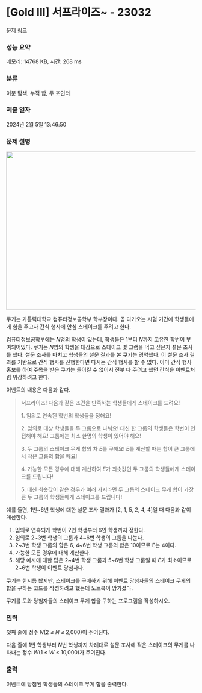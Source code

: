 # [Gold III] 서프라이즈~ - 23032 

[문제 링크](https://www.acmicpc.net/problem/23032) 

### 성능 요약

메모리: 14768 KB, 시간: 268 ms

### 분류

이분 탐색, 누적 합, 두 포인터

### 제출 일자

2024년 2월 5일 13:46:50

### 문제 설명

<p style="text-align: center;"><img alt="" src="https://upload.acmicpc.net/a03d9f54-b00b-48ed-be65-1a094b44f23e/-/preview/" style="height: 420px; width: 600px;"></p>

<p>쿠기는 가톨릭대학교 컴퓨터정보공학부 학부장이다. 곧 다가오는 시험 기간에 학생들에게 힘을 주고자 간식 행사에 안심 스테이크를 주려고 한다.</p>

<p>컴퓨터정보공학부에는 <em>N</em>명의 학생이 있는데, 학생들은 1부터 <em>N</em>까지 고유한 학번이 부여되어있다. 쿠기는 <em>N</em>명의 학생을 대상으로 스테이크 몇 그램을 먹고 싶은지 설문 조사를 했다. 설문 조사를 마치고 학생들의 설문 결과를 본 쿠기는 경악했다. 이 설문 조사 결과를 기반으로 간식 행사를 진행한다면 다시는 간식 행사를 할 수 없다. 이미 간식 행사 홍보를 하여 주목을 받은 쿠기는 돌이킬 수 없어서 전부 다 주려고 했던 간식을 이벤트처럼 위장하려고 한다.</p>

<p>이벤트의 내용은 다음과 같다.</p>

<blockquote>
<p>서프라이즈! 다음과 같은 조건을 만족하는 학생들에게 스테이크를 드려요!</p>

<p>1. 임의로 연속된 학번의 학생들을 정해요!</p>

<p>2. 임의로 대상 학생들을 두 그룹으로 나눠요! 대신 한 그룹의 학생들은 학번이 인접해야 해요! 그룹에는 최소 한명의 학생이 있어야 해요!</p>

<p>3. 두 그룹의 스테이크 무게 합의 차 <em>E</em>를 구해요! <em>E</em>를 계산할 때는 합이 큰 그룹에서 작은 그룹의 합을 빼요!</p>

<p>4. 가능한 모든 경우에 대해 계산하여 <em>E</em>가 최솟값인 두 그룹의 학생들에게 스테이크를 드립니다!</p>

<p>5. 대신 최솟값이 같은 경우가 여러 가지라면 두 그룹의 스테이크 무게 합이 가장 큰 두 그룹의 학생들에게 스테이크를 드립니다!</p>
</blockquote>

<p>예를 들면, 1번~6번 학생에 대한 설문 조사 결과가 [2, 1, 5, 2, 4, 4]일 때 다음과 같이 계산한다.</p>

<ol>
	<li>임의로 연속되게 학번이 2인 학생부터 6인 학생까지 정한다.</li>
	<li>임의로 2~3번 학생의 그룹과 4~6번 학생의 그룹을 나눈다.</li>
	<li>2~3번 학생 그룹의 합은 6, 4~6번 학생 그룹의 합은 10이므로 E는 4이다.</li>
	<li>가능한 모든 경우에 대해 계산한다.</li>
	<li>해당 예시에 대한 답은 2~4번 학생 그룹과 5~6번 학생 그룹일 때 <em>E</em>가 최소이므로 2~6번 학생이 이벤트 당첨자다.</li>
</ol>

<p>쿠기는 한시름 놨지만, 스테이크를 구매하기 위해 이벤트 당첨자들의 스테이크 무게의 합을 구하는 코드를 작성하려고 했는데 노트북이 망가졌다.</p>

<p>쿠기를 도와 당첨자들의 스테이크 무게 합을 구하는 프로그램을 작성하시오.</p>

### 입력 

 <p>첫째 줄에 정수 <em>N</em>(2 ≤ <em>N</em> ≤ 2,000)이 주어진다.</p>

<p>다음 줄에 1번 학생부터 <em>N</em>번 학생까지 차례대로 설문 조사에 적은 스테이크의 무게를 나타내는 정수 <em>W</em>(1 ≤ <em>W</em> ≤ 10,000)가 주어진다.</p>

### 출력 

 <p>이벤트에 당첨된 학생들의 스테이크 무게 합을 출력한다.</p>

